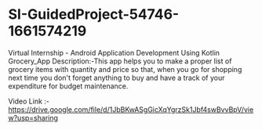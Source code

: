 # SI-GuidedProject-54746-1661574219
Virtual Internship - Android Application Development Using Kotlin
Grocery_App
Description:-This app helps you to make a proper list of grocery items with quantity and price so that, when you go for shopping next time you don't forget anything to buy and have a track of your expenditure for budget maintenance.

Video Link :- https://drive.google.com/file/d/1JbBKwASgGicXqYgrzSk1Jbf4swBvvBpV/view?usp=sharing
